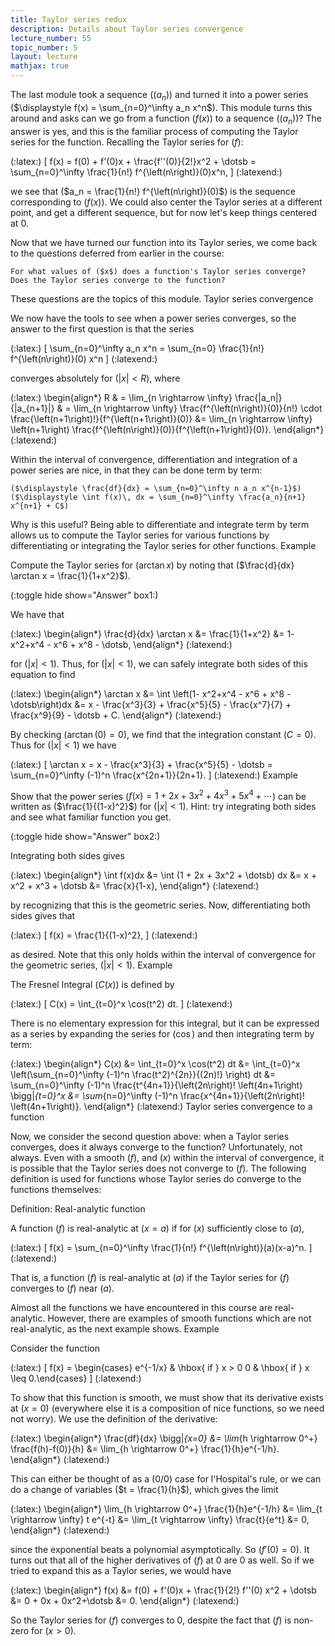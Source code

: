 ```yaml
---
title: Taylor series redux
description: Details about Taylor series convergence
lecture_number: 55
topic_number: 5
layout: lecture
mathjax: true
---
```

The last module took a sequence ($\left(a_n\right)$) and turned it into a power series ($\displaystyle f(x) = \sum_{n=0}^\infty a_n x^n$). This module turns this around and asks can we go from a function ($f(x)$) to a sequence ($\left(a_n\right)$)? The answer is yes, and this is the familiar process of computing the Taylor series for the function. Recalling the Taylor series for ($f$):

(:latex:) \[ f(x) = f(0) + f'(0)x + \frac{f''(0)}{2!}x^2 + \dotsb = \sum_{n=0}^\infty \frac{1}{n!} f^{\left(n\right)}(0)x^n, \] (:latexend:)

we see that ($a_n = \frac{1}{n!} f^{\left(n\right)}(0)$) is the sequence corresponding to ($f(x)$). We could also center the Taylor series at a different point, and get a different sequence, but for now let's keep things centered at 0.

Now that we have turned our function into its Taylor series, we come back to the questions deferred from earlier in the course:

    For what values of ($x$) does a function's Taylor series converge?
    Does the Taylor series converge to the function? 

These questions are the topics of this module.
Taylor series convergence

We now have the tools to see when a power series converges, so the answer to the first question is that the series

(:latex:) \[ \sum_{n=0}^\infty a_n x^n = \sum_{n=0} \frac{1}{n!} f^{\left(n\right)}(0) x^n \] (:latexend:)

converges absolutely for ($|x|<R$), where

(:latex:) \begin{align*} R & = \lim_{n \rightarrow \infty} \frac{|a_n|}{|a_{n+1}|}
& = \lim_{n \rightarrow \infty} \frac{f^{\left(n\right)}(0)}{n!} \cdot \frac{\left(n+1\right)!}{f^{\left(n+1\right)}(0)}
&= \lim_{n \rightarrow \infty} \left(n+1\right) \frac{f^{\left(n\right)}(0)}{f^{\left(n+1\right)}(0)}. \end{align*} (:latexend:)

Within the interval of convergence, differentiation and integration of a power series are nice, in that they can be done term by term:

    ($\displaystyle \frac{df}{dx} = \sum_{n=0}^\infty n a_n x^{n-1}$)
    ($\displaystyle \int f(x)\, dx = \sum_{n=0}^\infty \frac{a_n}{n+1} x^{n+1} + C$) 

Why is this useful? Being able to differentiate and integrate term by term allows us to compute the Taylor series for various functions by differentiating or integrating the Taylor series for other functions.
Example

Compute the Taylor series for ($\arctan x$) by noting that ($\frac{d}{dx} \arctan x = \frac{1}{1+x^2}$).

(:toggle hide show="Answer" box1:)

We have that

(:latex:) \begin{align*} \frac{d}{dx} \arctan x &= \frac{1}{1+x^2}
&= 1- x^2+x^4 - x^6 + x^8 - \dotsb, \end{align*} (:latexend:)

for ($|x|<1$). Thus, for ($|x|<1$), we can safely integrate both sides of this equation to find

(:latex:) \begin{align*} \arctan x &= \int \left(1- x^2+x^4 - x^6 + x^8 - \dotsb\right)dx
&= x - \frac{x^3}{3} + \frac{x^5}{5} - \frac{x^7}{7} + \frac{x^9}{9} - \dotsb + C. \end{align*} (:latexend:)

By checking ($\arctan(0) = 0$), we find that the integration constant ($C=0$). Thus for ($|x|<1$) we have

(:latex:) \[ \arctan x = x - \frac{x^3}{3} + \frac{x^5}{5} - \dotsb = \sum_{n=0}^\infty (-1)^n \frac{x^{2n+1}}{2n+1}. \] (:latexend:)
Example

Show that the power series ($f(x) = 1 + 2x + 3x^2 + 4x^3+ 5x^4 + \dotsb$) can be written as ($\frac{1}{(1-x)^2}$) for ($|x|<1$). Hint: try integrating both sides and see what familiar function you get.

(:toggle hide show="Answer" box2:)

Integrating both sides gives

(:latex:) \begin{align*} \int f(x)dx &= \int (1 + 2x + 3x^2 + \dotsb) dx
&= x + x^2 + x^3 + \dotsb
&= \frac{x}{1-x}, \end{align*} (:latexend:)

by recognizing that this is the geometric series. Now, differentiating both sides gives that

(:latex:) \[ f(x) = \frac{1}{(1-x)^2}, \] (:latexend:)

as desired. Note that this only holds within the interval of convergence for the geometric series, ($|x|<1$).
Example

The Fresnel Integral ($C(x)$) is defined by

(:latex:) \[ C(x) = \int_{t=0}^x \cos(t^2) dt. \] (:latexend:)

There is no elementary expression for this integral, but it can be expressed as a series by expanding the series for ($\cos$) and then integrating term by term:

(:latex:) \begin{align*} C(x) &= \int_{t=0}^x \cos(t^2) dt
&= \int_{t=0}^x \left(\sum_{n=0}^\infty (-1)^n \frac(t^2)^{2n}}{(2n)!} \right) dt
&= \sum_{n=0}^\infty (-1)^n \frac{t^{4n+1}}{\left(2n\right)! \left(4n+1\right) \bigg|_{t=0}^x
&= \sum_{n=0}^\infty (-1)^n \frac{x^{4n+1}}{\left(2n\right)! \left(4n+1\right)}. \end{align*} (:latexend:)
Taylor series convergence to a function

Now, we consider the second question above: when a Taylor series converges, does it always converge to the function? Unfortunately, not always. Even with a smooth ($f$), and ($x$) within the interval of convergence, it is possible that the Taylor series does not converge to ($f$). The following definition is used for functions whose Taylor series do converge to the functions themselves:

Definition: Real-analytic function

A function ($f$) is real-analytic at ($x=a$) if for ($x$) sufficiently close to ($a$),

(:latex:) \[ f(x) = \sum_{n=0}^\infty \frac{1}{n!} f^{\left(n\right)}(a)(x-a)^n. \] (:latexend:)

That is, a function ($f$) is real-analytic at ($a$) if the Taylor series for ($f$) converges to ($f$) near ($a$).

Almost all the functions we have encountered in this course are real-analytic. However, there are examples of smooth functions which are not real-analytic, as the next example shows.
Example

Consider the function

(:latex:) \[ f(x) = \begin{cases} e^{-1/x} & \hbox{ if } x > 0
0 & \hbox{ if } x \leq 0.\end{cases} \] (:latexend:)

To show that this function is smooth, we must show that its derivative exists at ($x=0$) (everywhere else it is a composition of nice functions, so we need not worry). We use the definition of the derivative:

(:latex:) \begin{align*} \frac{df}{dx} \bigg|_{x=0} &= \lim_{h \rightarrow 0^+} \frac{f(h)-f(0)}{h}
&= \lim_{h \rightarrow 0^+} \frac{1}{h}e^{-1/h}. \end{align*} (:latexend:)

This can either be thought of as a ($0/0$) case for l'Hospital's rule, or we can do a change of variables ($t = \frac{1}{h}$), which gives the limit

(:latex:) \begin{align*} \lim_{h \rightarrow 0^+} \frac{1}{h}e^{-1/h} &= \lim_{t \rightarrow \infty} t e^{-t}
&= \lim_{t \rightarrow \infty} \frac{t}{e^t}
&= 0, \end{align*} (:latexend:)

since the exponential beats a polynomial asymptotically. So ($f'(0) = 0$). It turns out that all of the higher derivatives of ($f$) at 0 are 0 as well. So if we tried to expand this as a Taylor series, we would have

(:latex:) \begin{align*} f(x) &= f(0) + f'(0)x + \frac{1}{2!} f''(0) x^2 + \dotsb
&= 0 + 0x + 0x^2+\dotsb
&= 0. \end{align*} (:latexend:)

So the Taylor series for ($f$) converges to 0, despite the fact that ($f$) is non-zero for ($x>0$). 